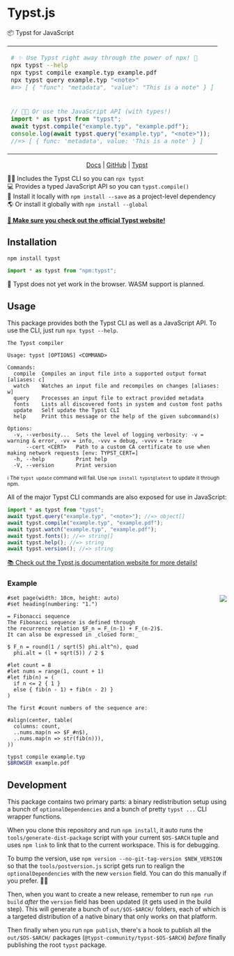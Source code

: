 # Typst.js

📦 Typst for JavaScript

<table align=center><td>

```sh
# ✨ Use Typst right away through the power of npx! 🚀
npx typst --help
npx typst compile example.typ example.pdf
npx typst query example.typ "<note>"
#=> [ { "func": "metadata", "value": "This is a note" } ]
```

<tr><td>

```js
// 👨‍💻 Or use the JavaScript API (with types!)
import * as typst from "typst";
await typst.compile("example.typ", "example.pdf");
console.log(await typst.query("example.typ", "<note>"));
//=> [ { func: 'metadata', value: 'This is a note' } ]
```

</table>

<p align=center>
  <a href="https://typst.community/typst.js/">Docs</a>
  | <a href="https://github.com/typst-community/typst.js">GitHub</a>
  | <a href="https://typst.app/">Typst</a>
</p>

👨‍💻 Includes the Typst CLI so you can `npx typst` \
💻 Provides a typed JavaScript API so you can `typst.compile()` \
📑 Install it locally with `npm install --save` as a project-level dependency \
🌎 Or install it globally with `npm install --global`

[**📑 Make sure you check out the official Typst website!**](https://typst.app/)

## Installation

```sh
npm install typst
```

```js
import * as typst from "npm:typst";
```

🛑 Typst does not yet work in the browser. WASM support is planned.

## Usage

This package provides both the Typst CLI as well as a JavaScript API. To use the
CLI, just run `npx typst --help`.

```
The Typst compiler

Usage: typst [OPTIONS] <COMMAND>

Commands:
  compile  Compiles an input file into a supported output format [aliases: c]
  watch    Watches an input file and recompiles on changes [aliases: w]
  query    Processes an input file to extract provided metadata
  fonts    Lists all discovered fonts in system and custom font paths
  update   Self update the Typst CLI
  help     Print this message or the help of the given subcommand(s)

Options:
  -v, --verbosity...  Sets the level of logging verbosity: -v = warning & error, -vv = info, -vvv = debug, -vvvv = trace
      --cert <CERT>   Path to a custom CA certificate to use when making network requests [env: TYPST_CERT=]
  -h, --help          Print help
  -V, --version       Print version
```

<sup>ℹ The `typst update` command will fail. Use `npm install typst@latest` to update it through npm.</sup>

All of the major Typst CLI commands are also exposed for use in JavaScript:

```js
import * as typst from "typst";
await typst.query("example.typ", "<note>"); //=> object[]
await typst.compile("example.typ", "example.pdf");
await typst.watch("example.typ", "example.pdf");
await typst.fonts(); //=> string[]
await typst.help(); //=> string
await typst.version(); //=> string
```

[📚 Check out the Typst.js documentation website for more details!](https://typst.community/typst.js/)

### Example

<img align=right src="https://i.imgur.com/24wiUGN.png">

```typst
#set page(width: 10cm, height: auto)
#set heading(numbering: "1.")

= Fibonacci sequence
The Fibonacci sequence is defined through
the recurrence relation $F_n = F_(n-1) + F_(n-2)$.
It can also be expressed in _closed form:_

$ F_n = round(1 / sqrt(5) phi.alt^n), quad
  phi.alt = (l + sqrt(5)) / 2 $

#let count = 8
#let nums = range(1, count + 1)
#let fib(n) = (
  if n <= 2 { 1 }
  else { fib(n - 1) + fib(n - 2) }
)

The first #count numbers of the sequence are:

#align(center, table(
  columns: count,
  ..nums.map(n => $F_#n$),
  ..nums.map(n => str(fib(n))),
))
```

```sh
typst compile example.typ
$BROWSER example.pdf
```

## Development

This package contains two primary parts: a binary redistribution setup using a
bunch of `optionalDependencies` and a bunch of pretty `typst ...` CLI wrapper
functions.

When you clone this repository and run `npm install`, it auto runs the
`tools/generate-dist-package` script with your current `$OS-$ARCH` tuple and
uses `npm link` to link that to the current workspace. This is for debugging.

To bump the version, use `npm version --no-git-tag-version $NEW_VERSION` so that
the `tools/postversion.js` script gets run to realign the `optionalDependencies`
with the new `version` field. You can do this manually if you prefer. 🤷‍♂️

Then, when you want to create a new release, remember to run `npm run build`
_after_ the `version` field has been updated (it gets used in the build step). This will generate a bunch of `out/$OS-$ARCH/` folders, each of which is a targeted distribution of a native binary that only works on that platform.

Then finally when you run `npm publish`, there's a hook to publish all the `out/$OS-$ARCH/` packages (`@typst-community/typst-$OS-$ARCH`) _before_ finally publishing the root `typst` package.

